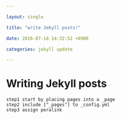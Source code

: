 ```yaml
---

layout: single

title: "write Jekyll posts!"

date: 2016-07-18 14:32:52 +0900

categories: jekyll update

---
```

# Writing  Jekyll posts
	step1 start by placing pages into a _page
	step2 include ["_pages"] to _config.yml
	step3 assign peralink